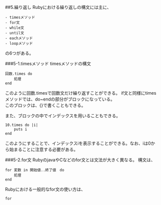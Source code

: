 ##5.繰り返し
Rubyにおける繰り返しの構文には主に、

	- timesメソッド
	- for文
	- while文
	- until文
	- eachメソッド
	- loopメソッド

の6つがある。

###5-1.timesメソッド
timesメソッドの構文

	回数.times do
		処理
	end

このように回数.timesで回数文だけ繰り返すことができる。
if文と同様にtimesメソッドでは、do~endの部分がブロックになっている。  
このブロックは、{}で書くこともできる。

また、ブロックの中でインデックスを用いることもできる。

	10.times do |i|
		puts i
	end

このようにすることで、インデックスiを表示することができる。なお、iは0から始まることに注意する必要がある。

###5-2.for文
RubyのjavaやCなどのfor文とは文法が大きく異なる。
構文は、

	for 変数 in 開始値..終了値　do 
		処理
	end

Rubyにおける一般的なfor文の使い方は、

	for 